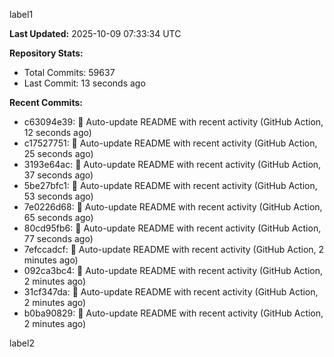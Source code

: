 
label1 
<!-- ACTIVITY_START -->
**Last Updated:** 2025-10-09 07:33:34 UTC

**Repository Stats:**
- Total Commits: 59637
- Last Commit: 13 seconds ago

**Recent Commits:**
- c63094e39: 🤖 Auto-update README with recent activity (GitHub Action, 12 seconds ago)
- c17527751: 🤖 Auto-update README with recent activity (GitHub Action, 25 seconds ago)
- 3193e64ac: 🤖 Auto-update README with recent activity (GitHub Action, 37 seconds ago)
- 5be27bfc1: 🤖 Auto-update README with recent activity (GitHub Action, 53 seconds ago)
- 7e0226d68: 🤖 Auto-update README with recent activity (GitHub Action, 65 seconds ago)
- 80cd95fb6: 🤖 Auto-update README with recent activity (GitHub Action, 77 seconds ago)
- 7efccadcf: 🤖 Auto-update README with recent activity (GitHub Action, 2 minutes ago)
- 092ca3bc4: 🤖 Auto-update README with recent activity (GitHub Action, 2 minutes ago)
- 31cf347da: 🤖 Auto-update README with recent activity (GitHub Action, 2 minutes ago)
- b0ba90829: 🤖 Auto-update README with recent activity (GitHub Action, 2 minutes ago)
<!-- ACTIVITY_END -->

label2
